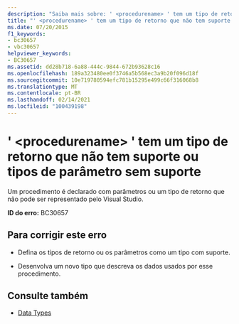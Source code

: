 ```yaml
---
description: "Saiba mais sobre: ' <procedurename> ' tem um tipo de retorno sem suporte ou tipos de parâmetro sem suporte"
title: "' <procedurename> ' tem um tipo de retorno que não tem suporte ou tipos de parâmetro sem suporte"
ms.date: 07/20/2015
f1_keywords:
- bc30657
- vbc30657
helpviewer_keywords:
- BC30657
ms.assetid: dd28b718-6a88-444c-9844-672b93628c16
ms.openlocfilehash: 189a323480ee0f3746a5b568ec3a9b20f096d18f
ms.sourcegitcommit: 10e719780594efc781b15295e499c66f316068b8
ms.translationtype: MT
ms.contentlocale: pt-BR
ms.lasthandoff: 02/14/2021
ms.locfileid: "100439198"
---
```

# <a name="procedurename-has-a-return-type-that-is-not-supported-or-parameter-types-that-are-not-supported"></a>' \<procedurename> ' tem um tipo de retorno que não tem suporte ou tipos de parâmetro sem suporte

Um procedimento é declarado com parâmetros ou um tipo de retorno que não pode ser representado pelo Visual Studio.  
  
 **ID do erro:** BC30657  
  
## <a name="to-correct-this-error"></a>Para corrigir este erro  
  
- Defina os tipos de retorno ou os parâmetros como um tipo com suporte.  
  
- Desenvolva um novo tipo que descreva os dados usados por esse procedimento.  
  
## <a name="see-also"></a>Consulte também

- [Data Types](../language-reference/data-types/index.md)
